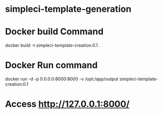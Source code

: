# simpleci-template-generation

# Docker build Command
docker build -t simpleci-template-creation:0.1 . 

# Docker Run command 
docker run -d -p 0.0.0.0:8000:8000 -v /opt:/app/output simpleci-template-creation:0.1

# Access http://127.0.0.1:8000/
